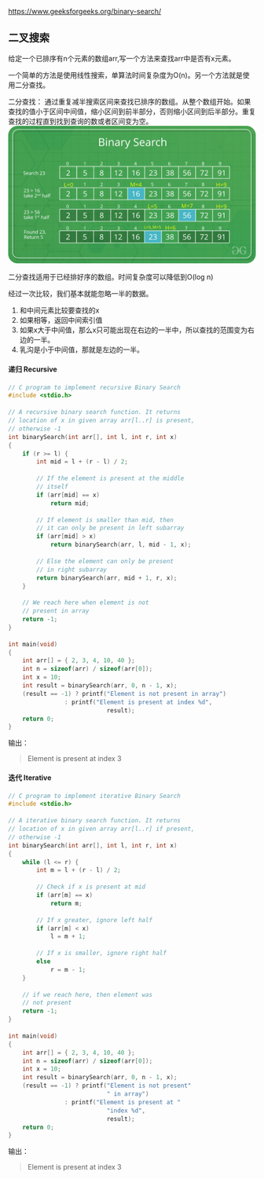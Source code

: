https://www.geeksforgeeks.org/binary-search/

## 二叉搜索
给定一个已排序有n个元素的数组arr,写一个方法来查找arr中是否有x元素。

一个简单的方法是使用线性搜索，单算法时间复杂度为O(n)。另一个方法就是使用二分查找。

二分查找：
   通过重复减半搜索区间来查找已排序的数组。从整个数组开始。如果查找的值小于区间中间值，缩小区间到前半部分，否则缩小区间到后半部分。重复查找的过程直到找到查询的数或者区间变为空。
![](Binary-Search.png)

二分查找适用于已经排好序的数组。时间复杂度可以降低到O(log n)

经过一次比较，我们基本就能忽略一半的数据。
  1. 和中间元素比较要查找的x
  2. 如果相等，返回中间索引值
  3. 如果x大于中间值，那么x只可能出现在右边的一半中，所以查找的范围变为右边的一半。
  4. 乳沟是小于中间值，那就是左边的一半。

#### 递归 Recursive
```c
// C program to implement recursive Binary Search 
#include <stdio.h> 

// A recursive binary search function. It returns 
// location of x in given array arr[l..r] is present, 
// otherwise -1 
int binarySearch(int arr[], int l, int r, int x) 
{ 
	if (r >= l) { 
		int mid = l + (r - l) / 2; 

		// If the element is present at the middle 
		// itself 
		if (arr[mid] == x) 
			return mid; 

		// If element is smaller than mid, then 
		// it can only be present in left subarray 
		if (arr[mid] > x) 
			return binarySearch(arr, l, mid - 1, x); 

		// Else the element can only be present 
		// in right subarray 
		return binarySearch(arr, mid + 1, r, x); 
	} 

	// We reach here when element is not 
	// present in array 
	return -1; 
} 

int main(void) 
{ 
	int arr[] = { 2, 3, 4, 10, 40 }; 
	int n = sizeof(arr) / sizeof(arr[0]); 
	int x = 10; 
	int result = binarySearch(arr, 0, n - 1, x); 
	(result == -1) ? printf("Element is not present in array") 
				: printf("Element is present at index %d", 
							result); 
	return 0; 
} 

```

输出：
> Element is present at index 3

#### 迭代 Iterative

```c
// C program to implement iterative Binary Search 
#include <stdio.h> 

// A iterative binary search function. It returns 
// location of x in given array arr[l..r] if present, 
// otherwise -1 
int binarySearch(int arr[], int l, int r, int x) 
{ 
	while (l <= r) { 
		int m = l + (r - l) / 2; 

		// Check if x is present at mid 
		if (arr[m] == x) 
			return m; 

		// If x greater, ignore left half 
		if (arr[m] < x) 
			l = m + 1; 

		// If x is smaller, ignore right half 
		else
			r = m - 1; 
	} 

	// if we reach here, then element was 
	// not present 
	return -1; 
} 

int main(void) 
{ 
	int arr[] = { 2, 3, 4, 10, 40 }; 
	int n = sizeof(arr) / sizeof(arr[0]); 
	int x = 10; 
	int result = binarySearch(arr, 0, n - 1, x); 
	(result == -1) ? printf("Element is not present"
							" in array") 
				: printf("Element is present at "
							"index %d", 
							result); 
	return 0; 
} 

```

输出：
> Element is present at index 3
